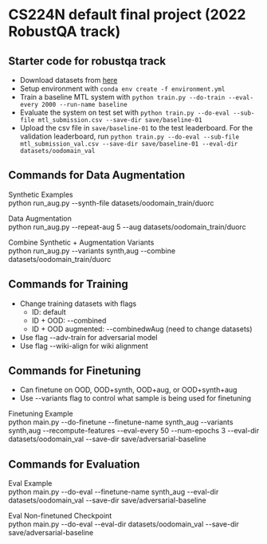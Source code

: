 # CS224N default final project (2022 RobustQA track)

## Starter code for robustqa track
- Download datasets from [here](https://drive.google.com/file/d/1Fv2d30hY-2niU7t61ktnMsi_HUXS6-Qx/view?usp=sharing)
- Setup environment with `conda env create -f environment.yml`
- Train a baseline MTL system with `python train.py --do-train --eval-every 2000 --run-name baseline`
- Evaluate the system on test set with `python train.py --do-eval --sub-file mtl_submission.csv --save-dir save/baseline-01`
- Upload the csv file in `save/baseline-01` to the test leaderboard. For the validation leaderboard, run `python train.py --do-eval --sub-file mtl_submission_val.csv --save-dir save/baseline-01 --eval-dir datasets/oodomain_val`

## Commands for Data Augmentation

Synthetic Examples  
python run_aug.py --synth-file datasets/oodomain_train/duorc  
  
Data Augmentation  
python run_aug.py --repeat-aug 5 --aug datasets/oodomain_train/duorc  
  
Combine Synthetic + Augmentation Variants  
python run_aug.py --variants synth,aug --combine datasets/oodomain_train/duorc  
  
## Commands for Training
* Change training datasets with flags  
  * ID: default  
  * ID + OOD: --combined  
  * ID + OOD augmented: --combinedwAug (need to change datasets)  
* Use flag --adv-train for adversarial model  
* Use flag --wiki-align for wiki alignment  

## Commands for Finetuning
* Can finetune on OOD, OOD+synth, OOD+aug, or OOD+synth+aug  
* Use --variants flag to control what sample is being used for finetuning  

Finetuning Example  
python main.py --do-finetune --finetune-name synth_aug --variants synth,aug --recompute-features --eval-every 50 --num-epochs 3 --eval-dir datasets/oodomain_val --save-dir save/adversarial-baseline  

## Commands for Evaluation
Eval Example  
python main.py --do-eval --finetune-name synth_aug --eval-dir datasets/oodomain_val --save-dir save/adversarial-baseline  

Eval Non-finetuned Checkpoint  
python main.py --do-eval --eval-dir datasets/oodomain_val --save-dir save/adversarial-baseline  
